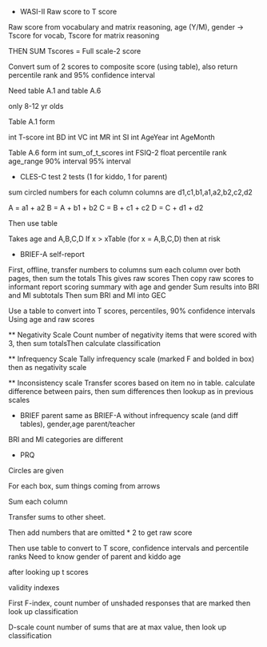 
* WASI-II
Raw score to T score

Raw score from vocabulary and matrix reasoning, age (Y/M), gender
-> Tscore for vocab, Tscore for matrix reasoning

THEN
SUM Tscores = Full scale-2 score

Convert sum of 2 scores to composite score (using table), also return percentile rank and 95% confidence interval

Need table A.1 and table A.6

only 8-12 yr olds

Table A.1 form

int T-score
int BD
int VC
int MR
int SI
int AgeYear
int AgeMonth

Table A.6 form
int sum_of_t_scores
int FSIQ-2
float percentile rank
age_range
90% interval
95% interval


* CLES-C test
2 tests (1 for kiddo, 1 for parent)

sum circled numbers for each column
columns are d1,c1,b1,a1,a2,b2,c2,d2

A = a1 + a2
B = A + b1 + b2
C = B + c1 + c2
D = C + d1 + d2

Then use table


Takes age and A,B,C,D
If x > xTable (for x = A,B,C,D) then at risk

* BRIEF-A self-report

First, offline, transfer numbers to columns
sum each column over both pages, then sum the totals
This gives raw scores
Then copy raw scores to informant report scoring summary with age and gender
Sum results into BRI and MI subtotals
Then sum BRI and MI into GEC

Use a table to convert into T scores, percentiles, 90% confidence intervals
Using age and raw scores

** Negativity Scale
Count number of negativity items that were scored with 3, then sum totalsThen calculate classification

** Infrequency Scale
Tally infrequency scale (marked F and bolded in box)
then as negativity scale

** Inconsistency scale
Transfer scores based on item no in table. calculate difference between pairs, then sum differences then lookup as in previous scales

* BRIEF parent
same as BRIEF-A without infrequency scale (and diff tables), gender,age parent/teacher

BRI and MI categories are different

* PRQ

Circles are given

For each box, sum things coming from arrows

Sum each column

Transfer sums to other sheet.

Then add numbers that are omitted * 2 to get raw score

Then use table to convert to T score, confidence intervals and percentile ranks
Need to know gender of parent and kiddo age

after looking up t scores

validity indexes

First F-index, count number of unshaded responses that are marked then look up classification

D-scale count number of sums that are at max value, then look up classification

